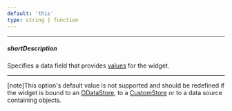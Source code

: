 ```yaml
---
default: 'this'
type: string | function
---
```

---
##### shortDescription
Specifies a data field that provides [values](/api-reference/10%20UI%20Widgets/dxTagBox/1%20Configuration/value.md '/Documentation/ApiReference/UI_Widgets/dxTagBox/Configuration/#value') for the widget.

---
[note]This option's default value is not supported and should be redefined if the widget is bound to an [ODataStore](/api-reference/30%20Data%20Layer/ODataStore '/Documentation/ApiReference/Data_Layer/ODataStore/'), to a [CustomStore](/api-reference/30%20Data%20Layer/CustomStore '/Documentation/ApiReference/Data_Layer/CustomStore/') or to a data source containing objects.